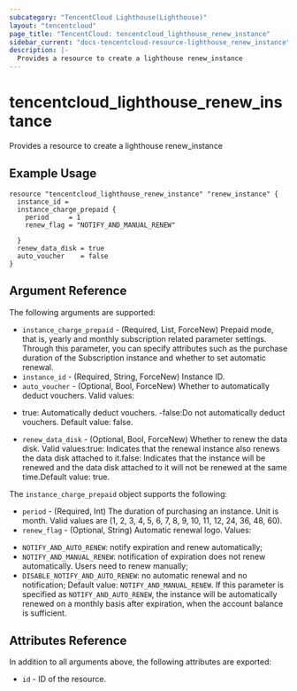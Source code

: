 ```yaml
---
subcategory: "TencentCloud Lighthouse(Lighthouse)"
layout: "tencentcloud"
page_title: "TencentCloud: tencentcloud_lighthouse_renew_instance"
sidebar_current: "docs-tencentcloud-resource-lighthouse_renew_instance"
description: |-
  Provides a resource to create a lighthouse renew_instance
---
```


# tencentcloud_lighthouse_renew_instance

Provides a resource to create a lighthouse renew_instance

## Example Usage

```hcl
resource "tencentcloud_lighthouse_renew_instance" "renew_instance" {
  instance_id =
  instance_charge_prepaid {
    period     = 1
    renew_flag = "NOTIFY_AND_MANUAL_RENEW"

  }
  renew_data_disk = true
  auto_voucher    = false
}
```

## Argument Reference

The following arguments are supported:

* `instance_charge_prepaid` - (Required, List, ForceNew) Prepaid mode, that is, yearly and monthly subscription related parameter settings. Through this parameter, you can specify attributes such as the purchase duration of the Subscription instance and whether to set automatic renewal.
* `instance_id` - (Required, String, ForceNew) Instance ID.
* `auto_voucher` - (Optional, Bool, ForceNew) Whether to automatically deduct vouchers. Valid values:
- true: Automatically deduct vouchers.
-false:Do not automatically deduct vouchers. Default value: false.
* `renew_data_disk` - (Optional, Bool, ForceNew) Whether to renew the data disk. Valid values:true: Indicates that the renewal instance also renews the data disk attached to it.false: Indicates that the instance will be renewed and the data disk attached to it will not be renewed at the same time.Default value: true.

The `instance_charge_prepaid` object supports the following:

* `period` - (Required, Int) The duration of purchasing an instance. Unit is month. Valid values are (1, 2, 3, 4, 5, 6, 7, 8, 9, 10, 11, 12, 24, 36, 48, 60).
* `renew_flag` - (Optional, String) Automatic renewal logo. Values:
- `NOTIFY_AND_AUTO_RENEW`: notify expiration and renew automatically;
- `NOTIFY_AND_MANUAL_RENEW`: notification of expiration does not renew automatically. Users need to renew manually;
- `DISABLE_NOTIFY_AND_AUTO_RENEW`: no automatic renewal and no notification;
Default value: `NOTIFY_AND_MANUAL_RENEW`. If this parameter is specified as `NOTIFY_AND_AUTO_RENEW`, the instance will be automatically renewed on a monthly basis after expiration, when the account balance is sufficient.

## Attributes Reference

In addition to all arguments above, the following attributes are exported:

* `id` - ID of the resource.



